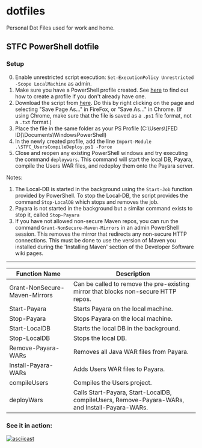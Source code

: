 # dotfiles
Personal Dot Files used for work and home.

## STFC PowerShell dotfile

### Setup

0. Enable unrestricted script execution: `Set-ExecutionPolicy Unrestricted -Scope LocalMachine` as admin.
1. Make sure you have a PowerShell profile created. See [here](https://www.howtogeek.com/126469/how-to-create-a-powershell-profile/) to find out how to create a profile if you don't already have one.
2. Download the script from [here](https://raw.githubusercontent.com/ZenixTheHusky/dotfiles/main/STFC_UsersCompileDeploy.ps1). Do this by right clicking on the page and selecting "Save Page As..." in FireFox, or "Save As..." in Chrome. (If using Chrome, make sure that the file is saved as a `.ps1` file format, not a `.txt` format.)
3. Place the file in the same folder as your PS Profile (C:\Users\\[FED ID]\Documents\WindowsPowerShell)
4. In the newly created profile, add the line `Import-Module .\STFC_UsersCompileDeploy.ps1 -Force`
5. Close and reopen any existing PowerShell windows and try executing the command `deploywars`. This command will start the local DB, Payara, compile the Users WAR files, and redeploy them onto the Payara server. 

Notes:
1. The Local-DB is started in the background using the `Start-Job` function provided by PowerShell. To stop the Local-DB, the script provides the command `Stop-LocalDB` which stops and removes the job.
2. Payara is not started in the background but a similar command exists to stop it, called `Stop-Payara`
3. If you have not allowed non-secure Maven repos, you can run the command `Grant-NonSecure-Maven-Mirrors` in an admin PowerShell session. This removes the mirror that redirects any non-secure HTTP connections. This must be done to use the version of Maven you installed during the 'Installing Maven' section of the Developer Software wiki pages.

---
| Function Name                 | Description                                                                                   |
|-------------------------------|-----------------------------------------------------------------------------------------------|
| Grant-NonSecure-Maven-Mirrors | Can be called to remove the pre-existing mirror that blocks non-secure HTTP repos.            |
| Start-Payara                  | Starts Payara on the local machine.                                                           |
| Stop-Payara                   | Stops Payara on the local machine.                                                            |
| Start-LocalDB                 | Starts the local DB in the background.                                                        |
| Stop-LocalDB                  | Stops the local DB.                                                                           |
| Remove-Payara-WARs            | Removes all Java WAR files from Payara.                                                       |
| Install-Payara-WARs           | Adds Users WAR files to Payara.                                                               |
| compileUsers                  | Compiles the Users project.                                                                   |
| deployWars                    | Calls Start-Payara, Start-LocalDB, compileUsers, Remove-Payara-WARs, and Install-Payara-WARs. |

### See it in action:
[![asciicast](https://asciinema.org/a/3k6AjYdkJo5W0RQvIqbJ0n0ga.svg)](https://asciinema.org/a/3k6AjYdkJo5W0RQvIqbJ0n0ga)